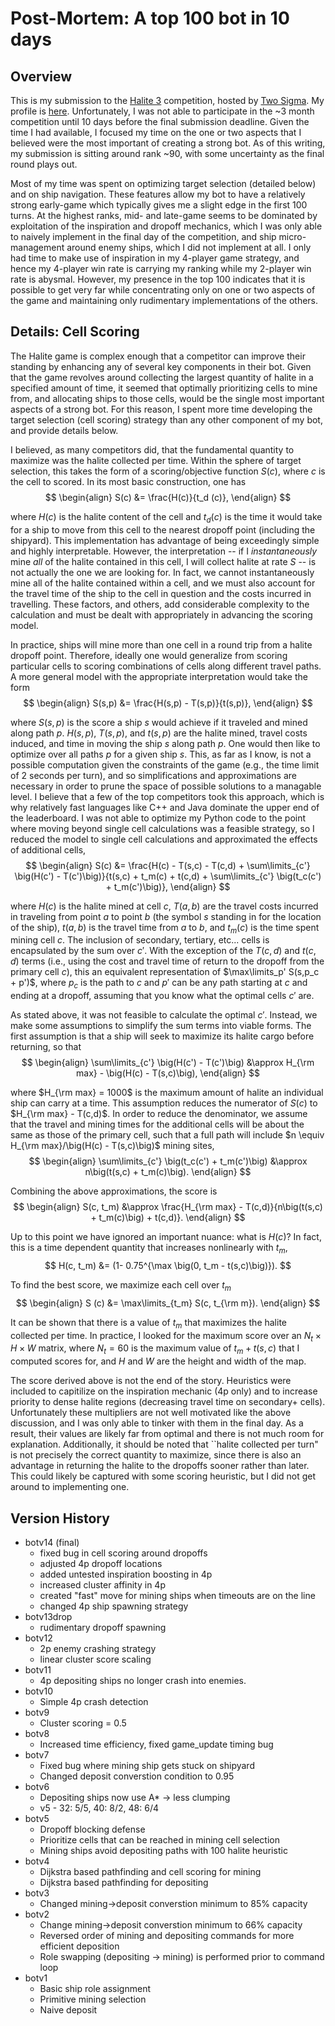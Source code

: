# Post-Mortem: A top 100 bot in 10 days

## Overview

This is my submission to the [Halite 3](halite.io) competition, hosted by [Two Sigma](https://www.twosigma.com/). My profile is [here](https://halite.io/user/?user_id=562).
Unfortunately, I was not able to participate in the ~3 month competition until 10 days before the final submission deadline. Given the time I had available, I focused my time on
the one or two aspects that I believed were the most important of creating a strong bot. As of this writing, my submission is sitting around rank ~90, with some uncertainty as 
the final round plays out.

Most of my time was spent on optimizing target selection (detailed below) and on ship navigation. These features allow my bot to have a relatively strong early-game which
typically gives me a slight edge in the first 100 turns. At the highest ranks, mid- and late-game seems to be dominated by exploitation of the inspiration and dropoff mechanics,
which I was only able to naively implement in the final day of the competition, and ship micro-management around enemy ships, which I did not implement at all. I only had time to make
use of inspiration in my 4-player game strategy, and hence my 4-player win rate is carrying my ranking while my 2-player win rate is abysmal. However, my presence in the top 100
indicates that it is possible to get very far while concentrating only on one or two aspects of the game and maintaining only rudimentary implementations of the others. 

## Details: Cell Scoring
The Halite game is complex enough that a competitor can improve their standing by enhancing any of several key components in their bot. 
Given that the game revolves around collecting the largest quantity of halite in a specified amount of time, it seemed that optimally prioritizing
cells to mine from, and allocating ships to those cells, would be the single most important aspects of a strong bot. For this reason, I spent more 
time developing the target selection (cell scoring) strategy than any other component of my bot, and provide details below.

I believed, as many competitors did, that the fundamental quantity to maximize was the halite collected per time. Within the sphere of target selection,
this takes the form of a scoring/objective function $S(c)$, where $c$ is the cell to scored. In its most basic construction, one has
$$
\begin{align}
S(c) &= \frac{H(c)}{t_d (c)}, 
\end{align}
$$

where $H(c)$ is the halite content of the cell and $t_d (c)$ is the time it would take for a ship to move from this cell to the nearest dropoff point 
(including the shipyard). This implementation has advantage of being exceedingly simple and highly interpretable. However, the interpretation -- if I 
*instantaneously* mine *all* of the halite contained in this cell, I will collect halite at rate $S$ -- is not actually the one we are looking for. In fact,
we cannot instantaneously mine all of the halite contained within a cell, and we must also account for the travel time of the ship to the cell in question 
and the costs incurred in travelling. These factors, and others, add considerable complexity to the calculation and must be dealt with appropriately 
in advancing the scoring model.

In practice, ships will mine more than one cell in a round trip from a halite dropoff point. Therefore, ideally one would generalize from scoring particular
cells to scoring combinations of cells along different travel paths. A more general model with the appropriate interpretation would take the form
$$
\begin{align}
S(s,p) &= \frac{H(s,p) - T(s,p)}{t(s,p)},
\end{align}
$$

where $S(s,p)$ is the score a ship $s$ would achieve if it traveled and mined along path $p$. $H(s,p)$, $T(s,p)$, and $t(s,p)$ are the halite mined, travel costs
induced, and time in moving the ship $s$ along path $p$. One would then like to optimize over all paths $p$ for a given ship $s$. This, as far as I know, is not a 
possible computation given the constraints of the game (e.g., the time limit of 2 seconds per turn), and so simplifications and approximations are necessary in order
to prune the space of possible solutions to a managable level. I believe that a few of the top competitors took this approach, which is why relatively fast languages
like C++ and Java dominate the upper end of the leaderboard. I was not able to optimize my Python code to the point where moving beyond single cell calculations was 
a feasible strategy, so I reduced the model to single cell calculations and approximated the effects of additional cells,
$$
\begin{align}
S(c) &= \frac{H(c) - T(s,c) - T(c,d) + \sum\limits_{c'} \big(H(c') - T(c')\big)}{t(s,c) + t_m(c) + t(c,d) + \sum\limits_{c'} \big(t_c(c') + t_m(c')\big)},
\end{align}
$$

where $H(c)$ is the halite mined at cell $c$, $T(a,b)$ are the travel costs incurred in traveling from point $a$ to  point $b$ (the symbol $s$ standing in for the location of the ship),
$t(a,b)$ is the travel time from $a$ to $b$, and $t_m (c)$ is the time spent mining cell $c$. The inclusion of secondary, tertiary, etc... cells is encapsulated by the sum over $c'$. With
the exception of the $T(c,d)$ and $t(c,d)$ terms (i.e., using the cost and travel time of return to the dropoff from the primary cell $c$), this an equivalent representation of
$\max\limits_p' S(s,p_c + p')$, where $p_c$ is the path to $c$ and $p'$ can be any path starting at $c$ and ending at a dropoff, assuming that you know what the optimal cells $c'$ are.

As stated above, it was not feasible to calculate the optimal $c'$. Instead, we make some assumptions to simplify the sum terms into viable forms.
The first assumption is that a ship will seek to maximize its halite cargo before returning, so that
$$
\begin{align}
\sum\limits_{c'} \big(H(c') - T(c')\big) &\approx H_{\rm max} - \big(H(c) - T(s,c)\big),
\end{align}
$$

where $H_{\rm max} = 1000$ is the maximum amount of halite an individual ship can carry at a time. This assumption reduces the numerator of $S(c)$ to $H_{\rm max} - T(c,d)$.
In order to reduce the denominator, we assume that the travel and mining times for the additional cells will be about the same as those of the primary cell, such that
a full path will include $n \equiv H_{\rm max}/\big(H(c) - T(s,c)\big)$ mining sites,
$$
\begin{align}
 \sum\limits_{c'} \big(t_c(c') + t_m(c')\big) &\approx n\big(t(s,c) + t_m(c)\big).
\end{align}
$$


Combining the above approximations, the score is
$$
\begin{align}
S(c, t_m) &\approx \frac{H_{\rm max} - T(c,d)}{n\big(t(s,c) + t_m(c)\big) + t(c,d)}.
\end{align}
$$

Up to this point we have ignored an important nuance: what is $H(c)$? In fact, this is a time dependent quantity that increases nonlinearly with $t_m$,
$$
H(c, t_m) &= (1- 0.75^{\max \big(0, t_m - t(s,c)\big)}).
$$

To find the best score, we maximize each cell over $t_m$
$$
\begin{align}
S (c) &=  \max\limits_{t_m} S(c, t_{\rm m}).
\end{align}
$$

It can be shown that there is a value of $t_m$ that maximizes the halite collected per time. In practice, I looked for the maximum score over an 
$N_t \times H \times W$ matrix, where $N_t = 60$ is the maximum value of $t_m + t(s,c)$ that I computed scores for,
and $H$ and $W$ are the height and width of the map.

The score derived above is not the end of the story. Heuristics were included to capitilize on the inspiration mechanic (4p only) and to
increase priority to dense halite regions (decreasing travel time on secondary+ cells). Unfortunately these multipliers are not well motivated like the above
discussion, and I was only able to tinker with them in the final day. As a result, their values are likely far from optimal and there is not much room for 
explanation. Additionally, it should be noted that ``halite collected per turn" is not precisely the correct quantity to maximize, since there is also an
advantage in returning the halite to the dropoffs sooner rather than later. This could likely be captured with some scoring heuristic, but I did not get around
to implementing one.

## Version History
* botv14 (final)
  * fixed bug in cell scoring around dropoffs
  * adjusted 4p dropoff locations
  * added untested inspiration boosting in 4p
  * increased cluster affinity in 4p
  * created "fast" move for mining ships when timeouts are on the line
  * changed 4p ship spawning strategy
* botv13drop
  * rudimentary dropoff spawning
* botv12
  * 2p enemy crashing strategy
  * linear cluster score scaling
* botv11
  * 4p depositing ships no longer crash into enemies.
* botv10
  * Simple 4p crash detection
* botv9
  * Cluster scoring = 0.5
* botv8
  * Increased time efficiency, fixed game_update timing bug
* botv7
  * Fixed bug where mining ship gets stuck on shipyard
  * Changed deposit converstion condition to 0.95
* botv6
  * Depositing ships now use A* -> less clumping
  * v5 - 32: 5/5, 40: 8/2, 48: 6/4
* botv5
  * Dropoff blocking defense
  * Prioritize cells that can be reached in mining cell selection
  * Mining ships avoid depositing paths with 100 halite heuristic
* botv4
  * Dijkstra based pathfinding and cell scoring for mining
  * Dijkstra based pathfinding for depositing
* botv3
  * Changed mining->deposit converstion minimum to 85% capacity
* botv2
  * Change mining->deposit converstion minimum to 66% capacity 
  * Reversed order of mining and depositing commands for more efficient deposition
  * Role swapping (depositing -> mining) is performed prior to command loop
* botv1
  * Basic ship role assignment
  * Primitive mining selection
  * Naive deposit
